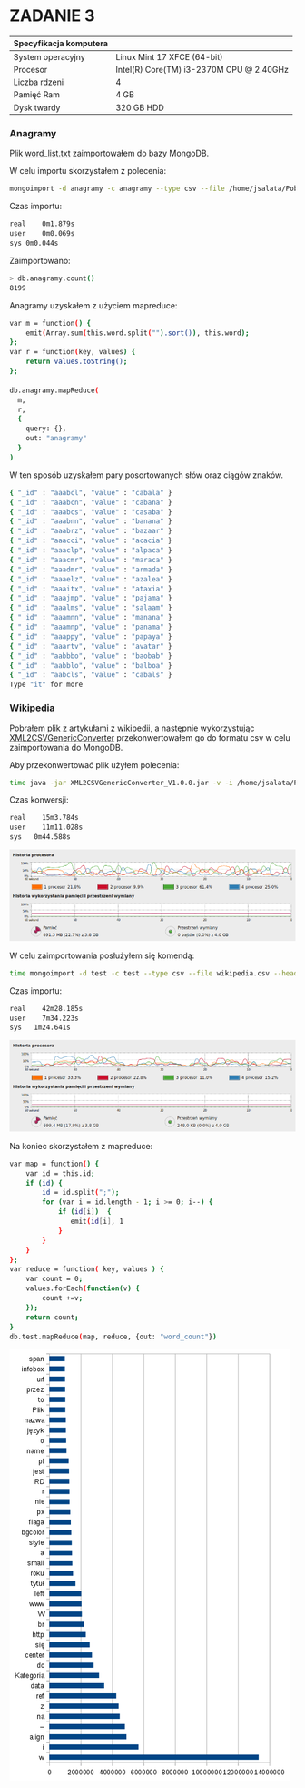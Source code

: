 ZADANIE 3
=====


|Specyfikacja komputera |                                         |
|-----------------------|-----------------------------------------|
| System operacyjny     | Linux Mint 17 XFCE (64-bit)             |
| Procesor              | Intel(R) Core(TM) i3-2370M CPU @ 2.40GHz|
| Liczba rdzeni         | 4                                       |
| Pamięć Ram            | 4 GB                                    |
| Dysk twardy           | 320 GB HDD                              |


### Anagramy

Plik [word_list.txt](http://wbzyl.inf.ug.edu.pl/nosql/doc/data/word_list.txt) zaimportowałem do bazy MongoDB.

W celu importu skorzystałem z polecenia:
```sh
mongoimport -d anagramy -c anagramy --type csv --file /home/jsalata/Pobrane/word_list.txt -f "word"
```

Czas importu:
```sh
real	0m1.879s
user	0m0.069s
sys	0m0.044s
```


Zaimportowano:
```sh
> db.anagramy.count()
8199
```

Anagramy uzyskałem z użyciem mapreduce:
```sh
var m = function() {
    emit(Array.sum(this.word.split("").sort()), this.word);
};
var r = function(key, values) {
    return values.toString();
};

db.anagramy.mapReduce(
  m,
  r,
  {
    query: {},
    out: "anagramy"
  }
)
```
W ten sposób uzyskałem pary posortowanych słów oraz ciągów znaków. 

```sh
{ "_id" : "aaabcl", "value" : "cabala" }
{ "_id" : "aaabcn", "value" : "cabana" }
{ "_id" : "aaabcs", "value" : "casaba" }
{ "_id" : "aaabnn", "value" : "banana" }
{ "_id" : "aaabrz", "value" : "bazaar" }
{ "_id" : "aaacci", "value" : "acacia" }
{ "_id" : "aaaclp", "value" : "alpaca" }
{ "_id" : "aaacmr", "value" : "maraca" }
{ "_id" : "aaadmr", "value" : "armada" }
{ "_id" : "aaaelz", "value" : "azalea" }
{ "_id" : "aaaitx", "value" : "ataxia" }
{ "_id" : "aaajmp", "value" : "pajama" }
{ "_id" : "aaalms", "value" : "salaam" }
{ "_id" : "aaamnn", "value" : "manana" }
{ "_id" : "aaamnp", "value" : "panama" }
{ "_id" : "aaappy", "value" : "papaya" }
{ "_id" : "aaartv", "value" : "avatar" }
{ "_id" : "aabbbo", "value" : "baobab" }
{ "_id" : "aabblo", "value" : "balboa" }
{ "_id" : "aabcls", "value" : "cabals" }
Type "it" for more
```

### Wikipedia

Pobrałem [plik z artykułami z wikipedii](http://dumps.wikimedia.org/plwiki/latest/plwiki-latest-pages-articles-multistream.xml.bz2), a następnie wykorzystując [XML2CSVGenericConverter](http://sourceforge.net/projects/xml2csvgenericconverter/files/?source=navbar) przekonwertowałem go do formatu csv w celu zaimportowania do MongoDB.

Aby przekonwertować plik użyłem polecenia:
```sh
time java -jar XML2CSVGenericConverter_V1.0.0.jar -v -i /home/jsalata/Pobrane/wikipedia.xml -o /home/
```

Czas konwersji:
```sh
real	15m3.784s
user	11m11.028s
sys	  0m44.588s
```
![alt text](https://raw.githubusercontent.com/jsalata/NoSQL/master/images/konwersja%20wiki.png "")

W celu zaimportowania posłużyłem się komendą:
```sh
time mongoimport -d test -c test --type csv --file wikipedia.csv --headerline --ignoreBlanks
```

Czas importu:
```sh
real	42m28.185s
user	7m34.223s
sys	  1m24.641s
```
![alt text](https://raw.githubusercontent.com/jsalata/NoSQL/master/images/import%20wiki.png "")

Na koniec skorzystałem z mapreduce:
```sh
var map = function() {  
    var id = this.id;
    if (id) { 
        id = id.split(";"); 
        for (var i = id.length - 1; i >= 0; i--) {
            if (id[i])  {    
               emit(id[i], 1
            }
        }
    }
};
var reduce = function( key, values ) {    
    var count = 0;    
    values.forEach(function(v) {            
        count +=v;    
    });
    return count;
}
db.test.mapReduce(map, reduce, {out: "word_count"})
```
![alt text](https://raw.githubusercontent.com/jsalata/NoSQL/master/images/wiki-wykres.png "")



